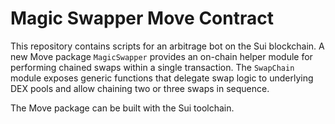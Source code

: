 # Magic Swapper Move Contract

This repository contains scripts for an arbitrage bot on the Sui blockchain. A new Move package `MagicSwapper` provides an on-chain helper module for performing chained swaps within a single transaction. The `SwapChain` module exposes generic functions that delegate swap logic to underlying DEX pools and allow chaining two or three swaps in sequence.

The Move package can be built with the Sui toolchain.
